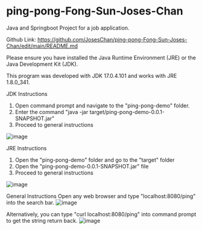 # ping-pong-Fong-Sun-Joses-Chan
Java and Springboot Project for a job application.

Github Link: https://github.com/JosesChan/ping-pong-Fong-Sun-Joses-Chan/edit/main/README.md

Please ensure you have installed the Java Runtime Environment (JRE) or the Java Development Kit (JDK). 

This program was developed with JDK 17.0.4.101 and works with JRE 1.8.0_341.

JDK Instructions
1. Open command prompt and navigate to the "ping-pong-demo" folder.
2. Enter the command "java -jar target/ping-pong-demo-0.0.1-SNAPSHOT.jar"
3. Proceed to general instructions

![image](https://user-images.githubusercontent.com/2979485/193377985-27729a83-30b1-4bfa-a9e8-042bd9a93e15.png)


JRE Instructions
1. Open the "ping-pong-demo" folder and go to the "target" folder
2. Open the "ping-pong-demo-0.0.1-SNAPSHOT.jar" file
3. Proceed to general instructions


![image](https://user-images.githubusercontent.com/2979485/193377958-4bcc9dce-ac56-435b-b926-2bee31a46455.png)


General Instructions
Open any web browser and type "localhost:8080/ping" into the search bar.
![image](https://user-images.githubusercontent.com/2979485/193377909-9e09fbe1-d2c4-4754-b720-08355fc3de7e.png)

Alternatively, you can type "curl localhost:8080/ping" into command prompt to get the string return back.
![image](https://user-images.githubusercontent.com/2979485/193377896-40546ecb-f4ac-48c8-8f09-02f4199c78c8.png)
